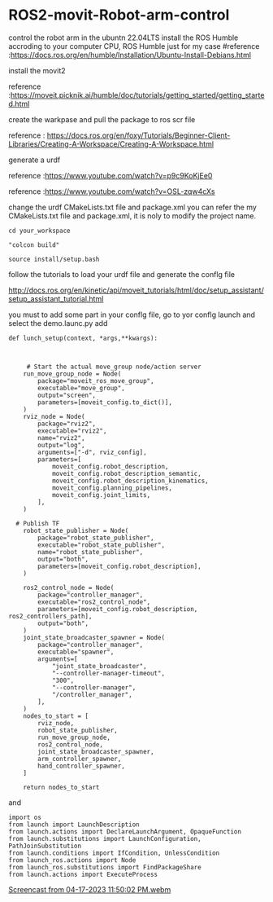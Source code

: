 

# ROS2-movit-Robot-arm-control


control the robot arm in the ubuntn 22.04LTS
install the ROS Humble accroding to your computer CPU, ROS Humble just for my case 
#reference :https://docs.ros.org/en/humble/Installation/Ubuntu-Install-Debians.html

install the movit2 

reference :https://moveit.picknik.ai/humble/doc/tutorials/getting_started/getting_started.html

create the warkpase and pull the package to ros scr file 

reference : https://docs.ros.org/en/foxy/Tutorials/Beginner-Client-Libraries/Creating-A-Workspace/Creating-A-Workspace.html

generate a urdf 

reference :https://www.youtube.com/watch?v=p9c9KoKjEe0

reference :https://www.youtube.com/watch?v=OSL-zqw4cXs

change the urdf CMakeLists.txt file and package.xml you can refer the my CMakeLists.txt file and package.xml, it is noly to modify the project name.

```
cd your_workspace
```
```
"colcon build"
```
```
source install/setup.bash 
```
follow the tutorials to load your urdf file and generate the conflg file  

http://docs.ros.org/en/kinetic/api/moveit_tutorials/html/doc/setup_assistant/setup_assistant_tutorial.html

you must to add some part in your conflg file, go to yor conflg launch and select the demo.launc.py add
```
def lunch_setup(context, *args,**kwargs):
    
    
    
     # Start the actual move_group node/action server
    run_move_group_node = Node(
        package="moveit_ros_move_group",
        executable="move_group",
        output="screen",
        parameters=[moveit_config.to_dict()],
    )
    rviz_node = Node(
        package="rviz2",
        executable="rviz2",
        name="rviz2",
        output="log",
        arguments=["-d", rviz_config],
        parameters=[
            moveit_config.robot_description,
            moveit_config.robot_description_semantic,
            moveit_config.robot_description_kinematics,
            moveit_config.planning_pipelines,
            moveit_config.joint_limits,
        ],
    )
    
  # Publish TF
    robot_state_publisher = Node(
        package="robot_state_publisher",
        executable="robot_state_publisher",
        name="robot_state_publisher",
        output="both",
        parameters=[moveit_config.robot_description],
    )
    
    ros2_control_node = Node(
        package="controller_manager",
        executable="ros2_control_node",
        parameters=[moveit_config.robot_description, ros2_controllers_path],
        output="both",
    )
    joint_state_broadcaster_spawner = Node(
        package="controller_manager",
        executable="spawner",
        arguments=[
            "joint_state_broadcaster",
            "--controller-manager-timeout",
            "300",
            "--controller-manager",
            "/controller_manager",
        ],
    )
    nodes_to_start = [
        rviz_node,
        robot_state_publisher,
        run_move_group_node,
        ros2_control_node,
        joint_state_broadcaster_spawner,
        arm_controller_spawner,
        hand_controller_spawner,
    ]
       
    return nodes_to_start
``` 
and 
```
import os
from launch import LaunchDescription
from launch.actions import DeclareLaunchArgument, OpaqueFunction
from launch.substitutions import LaunchConfiguration, PathJoinSubstitution
from launch.conditions import IfCondition, UnlessCondition
from launch_ros.actions import Node
from launch_ros.substitutions import FindPackageShare
from launch.actions import ExecuteProcess

```
[Screencast from 04-17-2023 11:50:02 PM.webm](https://user-images.githubusercontent.com/82942566/232541835-a55ebf8e-f60b-4133-945c-21e99adcf41b.webm)


